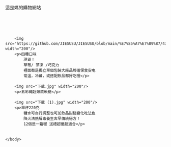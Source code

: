 <!DOCTYPE html>
<html>
    <head>
        <meta charset="UTF-8"></meta>
        <title>媽的購物網站</title>
    </head>
    <body>
        <p>這是媽的購物網站</p>
        <br/>
        <br/>
        <br/>

        
        <img src="https://github.com/JIESUSU/JIESUSU/blob/main/%E7%85%A7%E7%89%87/43af4faf200625acd87e4817f332db4b.png" width="200"/>
        <p>四種口味
            現貨！
            草莓/ 茶凍 /巧克力
            裡面都是獨立單個包裝大廠品牌確保食安电
            常溫，冷藏，或搭配飲品都好吃喔</p>

        <img src="下載.jpg" width="200"/>  
        <p>五彩繩超爆款軟糖</p>  

        <img src="下載 (1).jpg" width="200"/>  
        <p>單杯220克
            糖水可自行調整也可加飲品甜點變化吃法色
            降火清熱解毒養生古早傳統秘方！
            12個是一箱喔 送禮超優超適合</p>
        
        
    </body>
</html>
